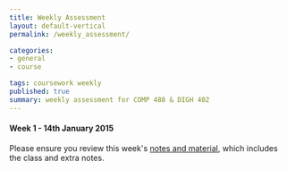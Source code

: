 ```yaml
---
title: Weekly Assessment
layout: default-vertical
permalink: /weekly_assessment/

categories:
- general
- course

tags: coursework weekly
published: true
summary: weekly assessment for COMP 488 & DIGH 402
---
```


#### Week 1 - 14th January 2015

Please ensure you review this week's [notes and material](/notes), which includes the class and extra notes.

